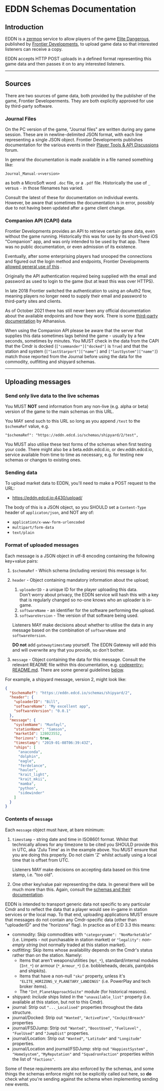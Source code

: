 # EDDN Schemas Documentation

## Introduction

EDDN is a
[zermoq](https://zeromq.org/) service to allow players of the game
[Elite Dangerous](https://www.elitedangerous.com/), published
by [Frontier Developments](https://www.frontier.co.uk/), to upload game data so
that interested listeners can receive a copy.

EDDN accepts HTTP POST uploads in a defined format representing this game data
and then passes it on to any interested listeners.

---
## Sources

There are two sources of game data, both provided by the publisher of the game,
Frontier Developerments.  They are both explicitly approved for use by 
third-party software.

### Journal Files

On the PC version of the game, "Journal files" are written during any game
session. These are in newline-delimited JSON format, with each line
representing a single JSON object. Frontier Developments publishes
documentation for the various events in their
[Player Tools & API Discussions](https://forums.frontier.co.uk/forums/elite-api-and-tools/)
forum.

In general the documentation is made available in a file named something like:

    Journal_Manual-v<version>

as both a MicroSoft word `.doc` file, or a `.pdf` file.  Historically the 
use of `_` versus `-` in those filenames has varied.

Consult the latest of these for documentation on individual events.  
However, be aware that sometimes the documentation is in error, possibly due to
not having been updated after a game client change.

### Companion API (CAPI) data

Frontier Developments provides an API to retrieve certain game data, even 
without the game running.  Historically this was for use by its short-lived
iOS "Companion" app, and was only intended to be used by that app. There was no
public documentation, or even admission of its existence.

Eventually, after some enterprising players had snooped the connections and
figured out the login method and endpoints, Frontier Developments
[allowed general use of this](https://forums.frontier.co.uk/threads/open-letter-to-frontier-developments.218658/page-19#post-3371472)
.

Originally the API authentication required being supplied with the email and
password as used to login to the game (but at least this was over HTTPS).

In late 2018 Frontier switched the authentication to using an oAuth2 flow,
meaning players no longer need to supply their email and password to
third-party sites and clients.

As of October 2021 there has still never been any official documentation about
the available endpoints and how they work. There is some
[third-party documentation](https://github.com/Athanasius/fd-api/blob/main/docs/README.md)
by Athanasius.

When using the Companion API please be aware that the server that supplies this
data sometimes lags behind the game - usually by a few seconds, sometimes by
minutes. You MUST check in the data from the CAPI that the Cmdr is
docked (`["commander"]["docked"]` is `True`) and that the station and
system (`["lastStarport"]["name"]` and `["lastSystem"]["name"]`) match those
reported from the Journal before using the data for the commodity, outfitting
and shipyard schemas.

---

## Uploading messages

### Send only live data to the live schemas
You MUST **NOT** send information from any non-live (e.g. alpha or beta)
version of the game to the main schemas on this URL.

You MAY send such to this URL so long as you append `/test` to the `$schemaRef`
value, e.g.

    "$schemaRef": "https://eddn.edcd.io/schemas/shipyard/2/test",

You MUST also utilise these test forms of the schemas when first testing your
code. There might also be a beta.eddn.edcd.io, or dev.eddn.edcd.io, service
available from time to time as necessary, e.g. for testing new schemas or
changes to existing ones.

### Sending data
To upload market data to EDDN, you'll need to make a POST request to the URL:

* https://eddn.edcd.io:4430/upload/

The body of this is a JSON object, so you SHOULD set a `Content-Type` header of
`applicaton/json`, and NOT any of:

* `application/x-www-form-urlencoded`
* `multipart/form-data`
* `text/plain`

### Format of uploaded messages
Each message is a JSON object in utf-8 encoding containing the following
key+value pairs:

1. `$schemaRef` - Which schema (including version) this message is for.
2. `header` - Object containing mandatory information about the upload;
    1. `uploaderID` - a unique ID for the player uploading this data.  
       Don't worry about privacy, the EDDN service will hash this with a key
       that is regularly changed so no-one knows who an uploader is in-game.
    2. `softwareName` - an identifier for the software performing the upload.
    3. `softwareVersion` - The version of that software being used.

   Listeners MAY make decisions about whether to utilise the data in any
   message based on the combination of `softwareName` and `softwareVersion`.
   
   **DO not** add `gatewaytimestamp` yourself. The EDDN Gateway will add
   this and will overwrite any that you provide, so don't bother.
4. `message` - Object containing the data for this message. Consult the
   relevant README file within this documentation, e.g.
   [codexentry-README.md](./codexentry-README.md). There are some general
   guidelines [below](#contents-of-message).

For example, a shipyard message, version 2, might look like:

```JSON
{
  "$schemaRef": "https://eddn.edcd.io/schemas/shipyard/2",
  "header": {
    "uploaderID": "Bill",
    "softwareName": "My excellent app",
    "softwareVersion": "0.0.1"
  },
  "message": {
    "systemName": "Munfayl",
    "stationName": "Samson",
    "marketId": 128023552,
    "horizons": true,
    "timestamp": "2019-01-08T06:39:43Z",
    "ships": [
      "anaconda",
      "dolphin",
      "eagle",
      "ferdelance",
      "hauler",
      "krait_light",
      "krait_mkii",
      "mamba",
      "python",
      "sidewinder"
    ]
  }
}
```

### Contents of `message`

Each `message` object must have, at bare minimum:

1. `timestamp` - string date and time in ISO8601 format. Whilst that
   technically allows for any timezone to be cited you SHOULD provide this in
   UTC, aka 'Zulu Time' as in the example above. You MUST ensure that you are
   doing this properly. Do not claim 'Z' whilst actually using a local time
   that is offset from UTC.
   
   Listeners MAY make decisions on accepting data based on this time stamp,
   i.e. "too old".
2. One other key/value pair representing the data. In general there will be
   much more than this. Again, consult the
   [schemas and their documentation](./).

EDDN is intended to transport generic data not specific to any particular Cmdr
and to reflect the data that a player would see in-game in station services or
the local map. To that end, uploading applications MUST ensure that messages do
not contain any Cmdr-specific data (other than "uploaderID" and the "horizons"
flag). In practice as of E:D 3.3 this means:

* commodity: Skip commodities with `"categoryname": "NonMarketable"` (i.e.
  Limpets - not purchasable in station market) or `"legality":` *non-empty
  string* (not normally traded at this station market).
* outfitting: Skip items whose availability depends on the Cmdr's status rather
  than on the station. Namely:
    - Items that aren't weapons/utilities (`Hpt_*`), standard/internal
      modules (`Int_*`) or armour (`*_Armour_*`) (i.e. bobbleheads, decals,
      paintjobs and shipkits).
    - Items that have a non-null `"sku"` property, unless
      it's `"ELITE_HORIZONS_V_PLANETARY_LANDINGS"` (i.e. PowerPlay and tech
      broker items).
    - The `"Int_PlanetApproachSuite"` module (for historical reasons).
* shipyard: *Include* ships listed in the `"unavailable_list"` property (i.e.
  available at this station, but not to this Cmdr).
* journal: Strip out `"..._Localised"` properties throughout the data
  structure.
* journal/Docked: Strip out `"Wanted"`, `"ActiveFine"`, `"CockpitBreach"`
  properties
* journal/FSDJump: Strip out `"Wanted"`, `"BoostUsed"`, `"FuelLevel"`
  , `"FuelUsed"` and `"JumpDist"` properties.
* journal/Location: Strip out `"Wanted"`, `"Latitude"` and `"Longitude"`
  properties.
* journal/Location and journal/FSDJump: strip out `"HappiestSystem"`
  , `"HomeSystem"`, `"MyReputation"` and `"SquadronFaction"` properties within
  the list of `"Factions"`.

Some of these requirements are also enforced by the schemas, and some things
the schemas enforce might not be explicitly called out here, so **do**
check what you're sending against the schema when implementing sending new
events.
